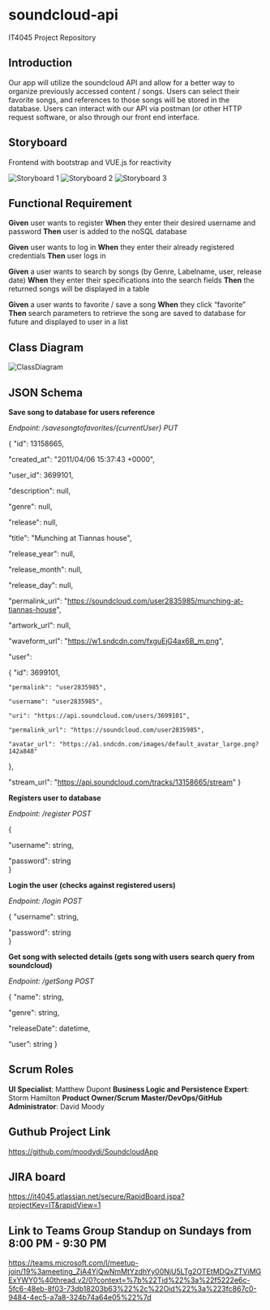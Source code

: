# soundcloud-api
IT4045 Project Repository

## Introduction

Our app will utilize the soundcloud API and allow for a better way to organize previously accessed content / songs. Users can select their favorite songs, and references to those songs will be stored in the database. Users can interact with our API via postman (or other HTTP request software, or also through our front end interface. 

## Storyboard
Frontend with bootstrap and VUE.js for reactivity

![Storyboard 1](https://user-images.githubusercontent.com/55035232/93726478-50ea2b00-fb84-11ea-8f24-1465de54c8b0.png)
![Storyboard 2](https://user-images.githubusercontent.com/55035232/93726481-521b5800-fb84-11ea-9d73-ba484b4b5a52.png)
![Storyboard 3](https://user-images.githubusercontent.com/55035232/93726484-53e51b80-fb84-11ea-923f-aa2961ab83a6.png)




## Functional Requirement

**Given** user wants to register
**When** they enter their desired username and password 
**Then** user is added to the noSQL database

**Given** user wants to log in
**When** they enter their already registered credentials
**Then** user logs in 

**Given** a user wants to search by songs (by Genre, Labelname, user, release date)
**When** they enter their specifications into the search fields
**Then** the returned songs will be displayed in a table

**Given** a user wants to favorite / save a song
**When** they click “favorite” 
**Then** search parameters to retrieve the song are saved to database for future and displayed to user in a list

## Class Diagram
![ClassDiagram](https://user-images.githubusercontent.com/55035232/93726319-614dd600-fb83-11ea-8984-5c3740f2d723.PNG)

## JSON Schema

**Save song to database for users reference** 

*Endpoint: /savesongtofavorites/{currentUser} PUT*

{
  "id": 13158665,
  
  "created_at": "2011/04/06 15:37:43 +0000",
  
  "user_id": 3699101,
  
  "description": null,
  
  "genre": null,
  
  "release": null,
  
  "title": "Munching at Tiannas house",
  
  "release_year": null,
  
  "release_month": null,
  
  "release_day": null,
  
  "permalink_url": "https://soundcloud.com/user2835985/munching-at-tiannas-house",
  
  "artwork_url": null,
  
  "waveform_url": "https://w1.sndcdn.com/fxguEjG4ax6B_m.png",
  
  "user": 
  
  {
    "id": 3699101,
    
    "permalink": "user2835985",
    
    "username": "user2835985",
    
    "uri": "https://api.soundcloud.com/users/3699101",
    
    "permalink_url": "https://soundcloud.com/user2835985",
    
    "avatar_url": "https://a1.sndcdn.com/images/default_avatar_large.png?142a848"
    
  },
  
  "stream_url": "https://api.soundcloud.com/tracks/13158665/stream"
}

**Registers user to database**

*Endpoint: /register POST* 

{

  "username": string,
  
  "password": string  
}




**Login the user (checks against registered users)** 

*Endpoint: /login POST* 

{
  "username": string,
  
  "password": string  
}

**Get song with selected details (gets song with users search query from soundcloud)** 

*Endpoint: /getSong POST* 

{
  "name": string,
  
  "genre": string,
  
  "releaseDate": datetime,
  
  “user”: string
}


## Scrum Roles 
 
**UI Specialist**: Matthew Dupont
**Business Logic and Persistence Expert**: Storm Hamilton
**Product Owner/Scrum Master/DevOps/GitHub Administrator**: David Moody
    
## Guthub Project Link
https://github.com/moodydi/SoundcloudApp

## JIRA board
https://it4045.atlassian.net/secure/RapidBoard.jspa?projectKey=IT&rapidView=1

## Link to Teams Group Standup on Sundays from 8:00 PM - 9:30 PM

https://teams.microsoft.com/l/meetup-join/19%3ameeting_ZjA4YjQwNmMtYzdhYy00NjU5LTg2OTEtMDQxZTViMGExYWY0%40thread.v2/0?context=%7b%22Tid%22%3a%22f5222e6c-5fc6-48eb-8f03-73db18203b63%22%2c%22Oid%22%3a%223fc867c0-9484-4ec5-a7a8-324b74a64e05%22%7d
